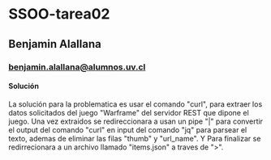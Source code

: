 # SSOO-tarea02

## Benjamin Alallana
### benjamin.alallana@alumnos.uv.cl

#### Solución

La solución para la problematica es usar el comando "curl", para extraer los datos solicitados del juego "Warframe" del servidor REST que dipone el juego.
Una vez extraidos se redireccionara a usan un pipe "|" para convertir el output del comando "curl" en input del comando "jq" para parsear el texto, ademas de eliminar las filas "thumb" y "url_name".
Y Para finalizar se redirrecionara a un archivo llamado "items.json" a traves de ">".
